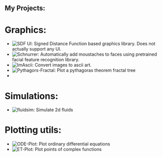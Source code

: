 ## My Projects:

# Graphics:

- ![SDF UI](https://github.com/sebastianjkern/sdf_ui): Signed Distance Function based graphics library. Does not actually support any UI.
- ![Schnurrer](https://github.com/sebastianjkern/schnurrer): Automatically add moustaches to faces using pretrained facial feature recognition library.
- ![ImAscii](https://github.com/sebastianjkern/imascii): Convert images to ascii art.
- ![Pythagors-Fractal](https://github.com/sebastianjkern/pythagoras-fractal): Plot a pythagoras theorem fractal tree
- 

# Simulations:

- ![fluidsim](https://github.com/sebastianjkern/fluidsim): Simulate 2d fluids

# Plotting utils:

- ![ODE-Plot](https://github.com/sebastianjkern/ode-plot): Plot ordinary differential equations
- ![ET-Plot](https://github.com/sebastianjkern/et-plot): Plot points of complex functions
